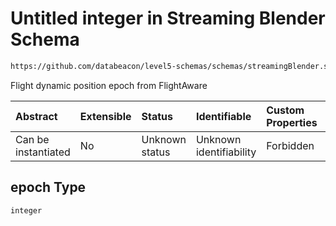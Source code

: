 # Untitled integer in Streaming Blender Schema

```txt
https://github.com/databeacon/level5-schemas/schemas/streamingBlender.schema.json#/properties/flights/properties/epoch
```

Flight dynamic position epoch from FlightAware

| Abstract            | Extensible | Status         | Identifiable            | Custom Properties | Additional Properties | Access Restrictions | Defined In                                                                                      |
| :------------------ | :--------- | :------------- | :---------------------- | :---------------- | :-------------------- | :------------------ | :---------------------------------------------------------------------------------------------- |
| Can be instantiated | No         | Unknown status | Unknown identifiability | Forbidden         | Allowed               | none                | [streamingBlender.schema.json\*](../../out/streamingBlender.schema.json "open original schema") |

## epoch Type

`integer`
